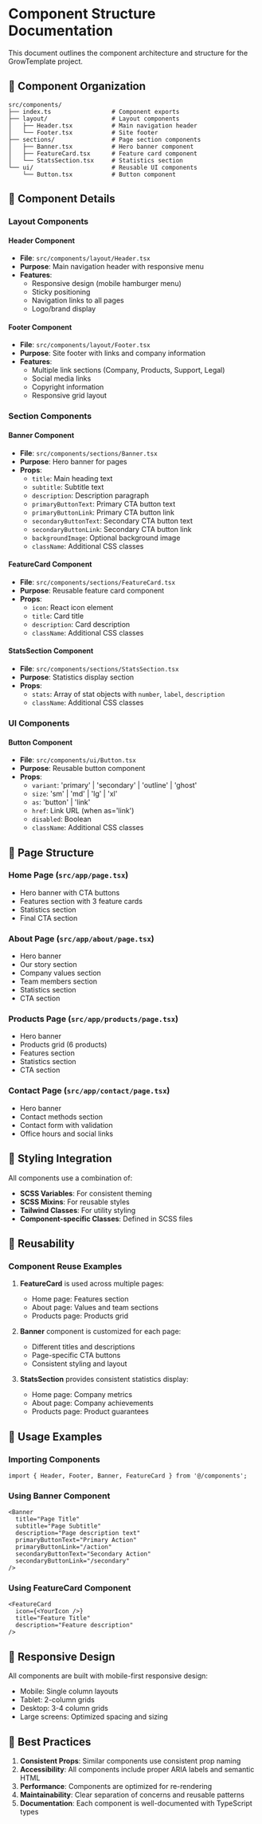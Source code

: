 # Component Structure Documentation

This document outlines the component architecture and structure for the GrowTemplate project.

## 📁 Component Organization

```
src/components/
├── index.ts                 # Component exports
├── layout/                  # Layout components
│   ├── Header.tsx           # Main navigation header
│   └── Footer.tsx           # Site footer
├── sections/                # Page section components
│   ├── Banner.tsx           # Hero banner component
│   ├── FeatureCard.tsx      # Feature card component
│   └── StatsSection.tsx     # Statistics section
└── ui/                      # Reusable UI components
    └── Button.tsx           # Button component
```

## 🧩 Component Details

### Layout Components

#### Header Component
- **File**: `src/components/layout/Header.tsx`
- **Purpose**: Main navigation header with responsive menu
- **Features**:
  - Responsive design (mobile hamburger menu)
  - Sticky positioning
  - Navigation links to all pages
  - Logo/brand display

#### Footer Component
- **File**: `src/components/layout/Footer.tsx`
- **Purpose**: Site footer with links and company information
- **Features**:
  - Multiple link sections (Company, Products, Support, Legal)
  - Social media links
  - Copyright information
  - Responsive grid layout

### Section Components

#### Banner Component
- **File**: `src/components/sections/Banner.tsx`
- **Purpose**: Hero banner for pages
- **Props**:
  - `title`: Main heading text
  - `subtitle`: Subtitle text
  - `description`: Description paragraph
  - `primaryButtonText`: Primary CTA button text
  - `primaryButtonLink`: Primary CTA button link
  - `secondaryButtonText`: Secondary CTA button text
  - `secondaryButtonLink`: Secondary CTA button link
  - `backgroundImage`: Optional background image
  - `className`: Additional CSS classes

#### FeatureCard Component
- **File**: `src/components/sections/FeatureCard.tsx`
- **Purpose**: Reusable feature card component
- **Props**:
  - `icon`: React icon element
  - `title`: Card title
  - `description`: Card description
  - `className`: Additional CSS classes

#### StatsSection Component
- **File**: `src/components/sections/StatsSection.tsx`
- **Purpose**: Statistics display section
- **Props**:
  - `stats`: Array of stat objects with `number`, `label`, `description`
  - `className`: Additional CSS classes

### UI Components

#### Button Component
- **File**: `src/components/ui/Button.tsx`
- **Purpose**: Reusable button component
- **Props**:
  - `variant`: 'primary' | 'secondary' | 'outline' | 'ghost'
  - `size`: 'sm' | 'md' | 'lg' | 'xl'
  - `as`: 'button' | 'link'
  - `href`: Link URL (when as='link')
  - `disabled`: Boolean
  - `className`: Additional CSS classes

## 📄 Page Structure

### Home Page (`src/app/page.tsx`)
- Hero banner with CTA buttons
- Features section with 3 feature cards
- Statistics section
- Final CTA section

### About Page (`src/app/about/page.tsx`)
- Hero banner
- Our story section
- Company values section
- Team members section
- Statistics section
- CTA section

### Products Page (`src/app/products/page.tsx`)
- Hero banner
- Products grid (6 products)
- Features section
- Statistics section
- CTA section

### Contact Page (`src/app/contact/page.tsx`)
- Hero banner
- Contact methods section
- Contact form with validation
- Office hours and social links

## 🎨 Styling Integration

All components use a combination of:
- **SCSS Variables**: For consistent theming
- **SCSS Mixins**: For reusable styles
- **Tailwind Classes**: For utility styling
- **Component-specific Classes**: Defined in SCSS files

## 🔄 Reusability

### Component Reuse Examples

1. **FeatureCard** is used across multiple pages:
   - Home page: Features section
   - About page: Values and team sections
   - Products page: Products grid

2. **Banner** component is customized for each page:
   - Different titles and descriptions
   - Page-specific CTA buttons
   - Consistent styling and layout

3. **StatsSection** provides consistent statistics display:
   - Home page: Company metrics
   - About page: Company achievements
   - Products page: Product guarantees

## 🚀 Usage Examples

### Importing Components
```tsx
import { Header, Footer, Banner, FeatureCard } from '@/components';
```

### Using Banner Component
```tsx
<Banner
  title="Page Title"
  subtitle="Page Subtitle"
  description="Page description text"
  primaryButtonText="Primary Action"
  primaryButtonLink="/action"
  secondaryButtonText="Secondary Action"
  secondaryButtonLink="/secondary"
/>
```

### Using FeatureCard Component
```tsx
<FeatureCard
  icon={<YourIcon />}
  title="Feature Title"
  description="Feature description"
/>
```

## 📱 Responsive Design

All components are built with mobile-first responsive design:
- Mobile: Single column layouts
- Tablet: 2-column grids
- Desktop: 3-4 column grids
- Large screens: Optimized spacing and sizing

## 🎯 Best Practices

1. **Consistent Props**: Similar components use consistent prop naming
2. **Accessibility**: All components include proper ARIA labels and semantic HTML
3. **Performance**: Components are optimized for re-rendering
4. **Maintainability**: Clear separation of concerns and reusable patterns
5. **Documentation**: Each component is well-documented with TypeScript types
